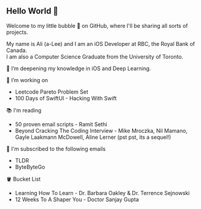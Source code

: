 ## Hello World 👋

Welcome to my little bubble 🫧 on GitHub, where I'll be sharing all sorts of projects.

My name is Ali (a-Lee) and I am an iOS Developer at RBC, the Royal Bank of Canada.\
I am also a Computer Science Graduate from the University of Toronto.

🌱 I’m deepening my knowledge in iOS and Deep Learning.

🔭 I’m working on 
* Leetcode Pareto Problem Set
* 100 Days of SwiftUI - Hacking With Swift

📚 I'm reading 
* 50 proven email scripts - Ramit Sethi
* Beyond Cracking The Coding Interview - Mike Mroczka, Nil Mamano, Gayle Laakmann McDowell, Aline Lerner (pst pst, its a sequel!)

📧 I'm subscribed to the following emails
* TLDR
* ByteByteGo

🪣 Bucket List
* Learning How To Learn - Dr. Barbara Oakley & Dr. Terrence Sejnowski
* 12 Weeks To A Shaper You - Doctor Sanjay Gupta

<!--
**GoodMorningA1i/GoodMorningA1i** is a ✨ _special_ ✨ repository because its `README.md` (this file) appears on your GitHub profile.

Here are some ideas to get you started:

- 🔭 I’m currently working on ...
- 🌱 I’m currently learning ...
- 👯 I’m looking to collaborate on ...
- 🤔 I’m looking for help with ...
- 📧 I'm subscribed to the following emails
- 💬 Ask me about ...
- 📫 How to reach me: ...
- 😄 Pronouns: ...
- ⚡ Fun fact: ...

Some more ideas:
- With this experience in fintech and haven taken courses like deep learning, I want to take a deeper dive 🌊 into quant trading, cryptocurrency, or other areas where I can levearge generative AI.

- [Machine Learning Specialization by Andrew Ng](https://www.coursera.org/specializations/machine-learning-introduction)
- [Learning How to Learn](https://www.coursera.org/learn/learning-how-to-learn)
- Gen AI bootcamp

-->
